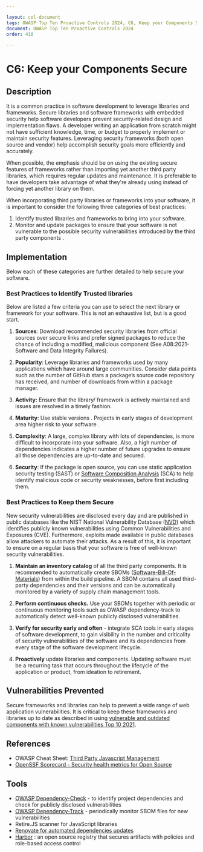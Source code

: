 ```yaml
---

layout: col-document
tags: OWASP Top Ten Proactive Controls 2024, C6, Keep your Components Secure
document: OWASP Top Ten Proactive Controls 2024
order: 410

---
```

# C6: Keep your Components Secure

## Description

It is a common practice in software development to leverage libraries and frameworks. Secure libraries and software frameworks with embedded security help software developers prevent security-related design and implementation flaws. A developer writing an application from scratch might not have sufficient knowledge, time, or budget to properly implement or maintain security features. Leveraging security frameworks (both open source and vendor) help accomplish security goals more efficiently and accurately.

When possible, the emphasis should be on using the existing secure features of frameworks rather than importing yet another third party libraries, which requires regular updates and maintenance. It is preferable to have developers take advantage of what they're already using instead of forcing yet another library on them.


When incorporating third party libraries or frameworks into your software, it is important to consider the following three categories of best practices:

1. Identify trusted libraries and frameworks to bring into your software.
2. Monitor and update packages to ensure that your software is not vulnerable to the possible security vulnerabilities introduced by the third party components .

## Implementation

Below each of these categories are further detailed to help secure your software.

### Best Practices to Identify Trusted libraries

Below are listed a few criteria you can use to select the next library or framework for your software. This is not an exhaustive list, but is a good start.

1. **Sources**: Download recommended security libraries from official sources over secure links and prefer signed packages to reduce the chance of including a modified, malicious component (See A08:2021-Software and Data Integrity Failures).

2. **Popularity**: Leverage libraries and frameworks used by many applications which have around large communities. Consider data points such as the number of GitHub stars a package’s source code repository has received, and number of downloads from within a package manager.

3. **Activity:** Ensure that the library/ framework is actively maintained and issues are resolved in a timely fashion.

4. **Maturity**: Use stable versions . Projects in early stages of development area higher risk to your software .

5. **Complexity**: A large, complex library with lots of dependencies, is more difficult to incorporate into your software. Also, a high number of dependencies indicates a higher number of future upgrades to ensure all those dependencies are up-to-date and secured.

6. **Security**: If the package is open source, you can use static application security testing (SAST) or [Software Composition Analysis](https://en.everybodywiki.com/Software_Composition_Analysis#:~:text=Software%20Composition%20Analysis%20%28SCA%29%20comprises,been%20integrated%20into%20your%20applications.) (SCA) to help identify malicious code or security weaknesses, before first including them.

### Best Practices to Keep them Secure

New security vulnerabilities are disclosed every day and are published in public databases like the NIST National Vulnerability Database ([NVD](https://nvd.nist.gov/)) which identifies publicly known vulnerabilities using Common Vulnerabilities and Exposures (CVE). Furthermore, exploits made available in public databases allow attackers to automate their attacks. As a result of this, it is important to ensure on a regular basis that your software is free of well-known security vulnerabilities.

1. **Maintain an inventory catalog** of all the third party components. It is recommended to automatically create SBOMs ([Software-Bill-Of-Materials](https://cyclonedx.org/)) from within the build pipeline. A SBOM contains all used third-party dependencies and their versions and can be automatically monitored by a variety of supply chain management tools.

2. **Perform continuous checks.** Use your SBOMs together with periodic or continuous monitoring tools such as OWASP dependency-track to automatically detect well-known publicly disclosed vulnerabilities.

3. **Verify for security early and often** - integrate SCA tools in early stages of software development, to gain visibility in the number and criticality of security vulnerabilities of the software and its dependencies from every stage of the software development lifecycle.

4. **Proactively** update libraries and components. Updating software must be a recurring task that occurs throughout the lifecycle of the application or product, from ideation to retirement.

## Vulnerabilities Prevented

Secure frameworks and libraries can help to prevent a wide range of web application vulnerabilities. It is critical to keep these frameworks and libraries up to date as described in using [vulnerable and outdated components with known vulnerabilities Top 10 2021](https://owasp.org/Top10/A06_2021-Vulnerable_and_Outdated_Components/).

## References

- OWASP Cheat Sheet: [Third Party Javascript Management](https://cheatsheetseries.owasp.org/cheatsheets/Third_Party_Javascript_Management_Cheat_Sheet.html#sandboxing-content)
- [OpenSSF Scorecard - Security health metrics for Open Source](https://github.com/ossf/scorecard)

## Tools

- [OWASP Dependency-Check](https://owasp.org/www-project-dependency-check/) ­- to identify project dependencies and check for publicly disclosed vulnerabilities
- [OWASP Dependency-Track](https://owasp.org/www-project-dependency-track/) - periodically monitor SBOM files for new vulnerabilities
- Retire.JS scanner for JavaScript libraries
- [Renovate for automated dependencies updates](https://github.com/renovatebot/renovate)
- [Harbor](https://goharbor.io/) : an open source registry that secures artifacts with policies and role-based access control
